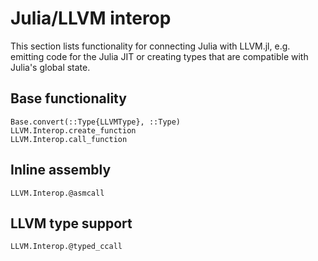 # Julia/LLVM interop

This section lists functionality for connecting Julia with LLVM.jl, e.g.
emitting code for the Julia JIT or creating types that are compatible with
Julia's global state.


## Base functionality

```@docs
Base.convert(::Type{LLVMType}, ::Type)
LLVM.Interop.create_function
LLVM.Interop.call_function
```


## Inline assembly

```@docs
LLVM.Interop.@asmcall
```


## LLVM type support

```@docs
LLVM.Interop.@typed_ccall
```
